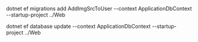 ﻿dotnet ef migrations add AddImgSrcToUser --context ApplicationDbContext --startup-project ../Web

dotnet ef database update --context ApplicationDbContext --startup-project ../Web
